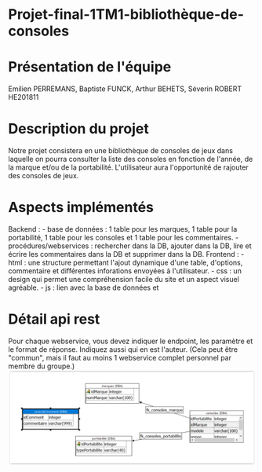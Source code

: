 # Projet-final-1TM1-bibliothèque-de-consoles

# Présentation de l'équipe 
Emilien PERREMANS, Baptiste FUNCK, Arthur BEHETS, Séverin ROBERT HE201811

# Description du projet 
Notre projet consistera en une bibliothèque de consoles de jeux dans laquelle on pourra consulter la liste des consoles en fonction de l'année, de la marque et/ou de la portabilité. L'utilisateur aura l'opportunité de rajouter des consoles de jeux.

# Aspects implémentés 
Backend : - base de données : 1 table pour les marques, 1 table pour la portabilité, 1 table pour les consoles et 1 table pour les            commentaires.
          - procédures/webservices : rechercher dans la DB, ajouter dans la DB, lire et écrire les commentaires dans la DB et supprimer        dans la DB.
Frontend :  - html : une structure permettant l'ajout dynamique d'une table, d'options, commentaire et différentes inforations envoyées à       l'utilisateur.
            - css : un design qui permet une compréhension facile du site et un aspect visuel agréable.
            - js : lien avec la base de données et 


# Détail api rest 
Pour chaque webservice, vous devez indiquer le endpoint, les paramètre et le format de réponse. Indiquez aussi qui en est l'auteur. (Cela peut être "commun", mais il faut au moins 1 webservice complet personnel par membre du groupe.)
![graphiqueER](graphiqueER.PNG)

